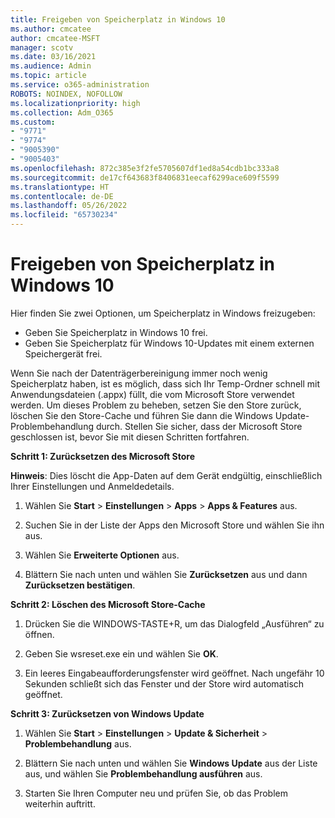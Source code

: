 ```yaml
---
title: Freigeben von Speicherplatz in Windows 10
ms.author: cmcatee
author: cmcatee-MSFT
manager: scotv
ms.date: 03/16/2021
ms.audience: Admin
ms.topic: article
ms.service: o365-administration
ROBOTS: NOINDEX, NOFOLLOW
ms.localizationpriority: high
ms.collection: Adm_O365
ms.custom:
- "9771"
- "9774"
- "9005390"
- "9005403"
ms.openlocfilehash: 872c385e3f2fe5705607df1ed8a54cdb1bc333a8
ms.sourcegitcommit: de17cf643683f8406831eecaf6299ace609f5599
ms.translationtype: HT
ms.contentlocale: de-DE
ms.lasthandoff: 05/26/2022
ms.locfileid: "65730234"
---
```

# <a name="free-up-drive-space-in-windows-10"></a>Freigeben von Speicherplatz in Windows 10

Hier finden Sie zwei Optionen, um Speicherplatz in Windows freizugeben:

- Geben Sie Speicherplatz in Windows 10 frei.
- Geben Sie Speicherplatz für Windows 10-Updates mit einem externen Speichergerät frei.

Wenn Sie nach der Datenträgerbereinigung immer noch wenig Speicherplatz haben, ist es möglich, dass sich Ihr Temp-Ordner schnell mit Anwendungsdateien (.appx) füllt, die vom Microsoft Store verwendet werden. Um dieses Problem zu beheben, setzen Sie den Store zurück, löschen Sie den Store-Cache und führen Sie dann die Windows Update-Problembehandlung durch. Stellen Sie sicher, dass der Microsoft Store geschlossen ist, bevor Sie mit diesen Schritten fortfahren.

**Schritt 1: Zurücksetzen des Microsoft Store**

**Hinweis**: Dies löscht die App-Daten auf dem Gerät endgültig, einschließlich Ihrer Einstellungen und Anmeldedetails.

1. Wählen Sie **Start** > **Einstellungen** > **Apps** > **Apps & Features** aus.

1. Suchen Sie in der Liste der Apps den Microsoft Store und wählen Sie ihn aus.

1. Wählen Sie **Erweiterte Optionen** aus.

1. Blättern Sie nach unten und wählen Sie **Zurücksetzen** aus und dann **Zurücksetzen bestätigen**.

**Schritt 2: Löschen des Microsoft Store-Cache**

1. Drücken Sie die WINDOWS-TASTE+R, um das Dialogfeld „Ausführen“ zu öffnen.

1. Geben Sie wsreset.exe ein und wählen Sie **OK**.

1. Ein leeres Eingabeaufforderungsfenster wird geöffnet. Nach ungefähr 10 Sekunden schließt sich das Fenster und der Store wird automatisch geöffnet.

**Schritt 3: Zurücksetzen von Windows Update**

1. Wählen Sie **Start** > **Einstellungen** > **Update & Sicherheit** > **Problembehandlung** aus.

1. Blättern Sie nach unten und wählen Sie **Windows Update** aus der Liste aus, und wählen Sie **Problembehandlung ausführen** aus.

1. Starten Sie Ihren Computer neu und prüfen Sie, ob das Problem weiterhin auftritt.

